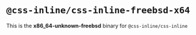 # `@css-inline/css-inline-freebsd-x64`

This is the **x86_64-unknown-freebsd** binary for `@css-inline/css-inline`
